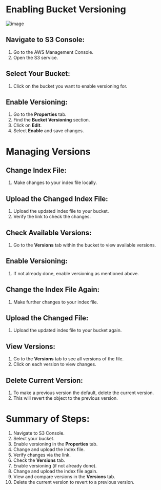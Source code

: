 # Enabling Bucket Versioning

![image](https://github.com/karthikeya03/Drive-Ready/assets/120096427/1285ac34-2747-4c36-90b4-7bbf13746822)


## Navigate to S3 Console:
1. Go to the AWS Management Console.
2. Open the S3 service.

## Select Your Bucket:
1. Click on the bucket you want to enable versioning for.

## Enable Versioning:
1. Go to the **Properties** tab.
2. Find the **Bucket Versioning** section.
3. Click on **Edit**.
4. Select **Enable** and save changes.

# Managing Versions

## Change Index File:
1. Make changes to your index file locally.

## Upload the Changed Index File:
1. Upload the updated index file to your bucket.
2. Verify the link to check the changes.

## Check Available Versions:
1. Go to the **Versions** tab within the bucket to view available versions.

## Enable Versioning:
1. If not already done, enable versioning as mentioned above.

## Change the Index File Again:
1. Make further changes to your index file.

## Upload the Changed File:
1. Upload the updated index file to your bucket again.

## View Versions:
1. Go to the **Versions** tab to see all versions of the file.
2. Click on each version to view changes.

## Delete Current Version:
1. To make a previous version the default, delete the current version.
2. This will revert the object to the previous version.

# Summary of Steps:
1. Navigate to S3 Console.
2. Select your bucket.
3. Enable versioning in the **Properties** tab.
4. Change and upload the index file.
5. Verify changes via the link.
6. Check the **Versions** tab.
7. Enable versioning (if not already done).
8. Change and upload the index file again.
9. View and compare versions in the **Versions** tab.
10. Delete the current version to revert to a previous version.

